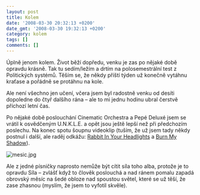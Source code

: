 ```yaml
---
layout: post
title: Kolem
date: '2008-03-30 20:32:13 +0200'
date_gmt: '2008-03-30 19:32:13 +0200'
category: kolem
tags: []
comments: []
---
```

<p>Úplně jenom kolem. Život běží dopředu, venku je zas po nějaké době opravdu krásně. Tak tu sedím/ležím a drtím na polosemestrální test z Politických systémů. Těším se, že někdy příští týden už konečně vytáhnu kraťase a pořádně se protáhnu na kole. </p>
<p>Ale není všechno jen učení, včera jsem byl radostně venku od desíti dopoledne do čtyř dalšího rána – ale to mi jednu hodinu ubral čerstvě příchozí letní čas.</p>
<p>Po nějaké době poslouchání Cinematic Orchestra a Pepé Deluxé jsem se vrátil k osvědčeným U.N.K.L.E. a opět jsou ještě lepší než při předchozím poslechu. Na konec spotu šoupnu videoklip (tuším, že už jsem tady někdy postnul i další, ale raděj odkážu: <a href="http://youtube.com/watch?v=Z3ClCwcCvdQ">Rabbit In Your Headlights</a> a <a href="http://youtube.com/watch?v=BSsMGNwYDdg">Burn My Shadow</a>).</p>
<p><img src='%base_url%/assets/wp-uploads/2008/03/mesic.jpg' alt='mesic.jpg' /></p>
<p>Ale z jedné písničky naprosto nemůže být cítit síla toho alba, protože je to opravdu Síla – zvlášť když to člověk poslouchá a nad ránem pomalu zapadá obrovský měsíc na šedé obloze nad spoustou světel, které se už těší, že zase zhasnou (myslím, že jsem to vyfotil skvěle).</p>
<p><object width="425" height="355"><param name="movie" value="http://www.youtube.com/v/Nmq-BkruPrU&hl=en"></param><param name="wmode" value="transparent"></param><embed src="http://www.youtube.com/v/Nmq-BkruPrU&hl=en" type="application/x-shockwave-flash" wmode="transparent" width="425" height="355"></embed></object></p>

